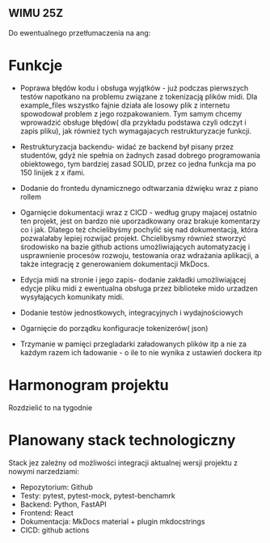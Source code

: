 ## WIMU 25Z
Do ewentualnego przetłumaczenia na ang:

# Funkcje

* Poprawa błędów kodu i obsługa wyjątków - już podczas pierwszych testów napotkano na problemu związane z tokenizacją plików midi. Dla example_files wszystko fajnie działa ale losowy plik z internetu spowodował problem z jego rozpakowaniem. Tym samym chcemy wprowadzić obsługe błędów( dla przykładu podstawa czyli odczyt i zapis pliku), jak również tych wymagajacych restrukturyzacje funkcji. 

* Restrukturyzacja backendu- widać ze backend był pisany przez studentów, gdyż nie spełnia on żadnych zasad dobrego programowania obiektowego, tym bardziej zasad SOLID, przez co jedna funkcja ma po 150 linijek z x ifami.

* Dodanie do frontedu dynamicznego odtwarzania dźwięku wraz z piano rollem

* Ogarnięcie dokumentacji wraz z CICD - według grupy majacej ostatnio ten projekt, jest on bardzo nie uporzadkowany oraz brakuje komentarzy co i jak. Dlatego też chcielibyśmy pochylić się nad dokumentacją, która pozwalałaby lepiej rozwijać projekt. Chcielibysmy również stworzyć środowisko na bazie github actions umożliwiających automatyzację i usprawnienie procesów rozwoju, testowania oraz wdrażania aplikacji, a także integrację z generowaniem dokumentacji MkDocs.

* Edycja midi na stronie i jego zapis- dodanie zakładki umożliwiającej edycje pliku midi z ewentualna obsługa przez biblioteke mido urzadzen wysyłających komunikaty midi. 

* Dodanie testów jednostkowych, integracyjnych i wydajnościowych

* Ogarnięcie do porządku konfiguracje tokenizerów( json)

* Trzymanie w pamięci przegladarki załadowanych plików itp a nie za każdym razem ich ładowanie - o ile to nie wynika z ustawień dockera itp





# Harmonogram projektu
Rozdzielić to na tygodnie

# Planowany stack technologiczny
Stack jez zależny od możliwości integracji aktualnej wersji projektu z nowymi narzedziami:

* Repozytorium: Github
* Testy: pytest, pytest-mock, pytest-benchamrk
* Backend: Python, FastAPI
* Frontend: React
* Dokumentacja: MkDocs material + plugin mkdocstrings
* CICD: github actions

